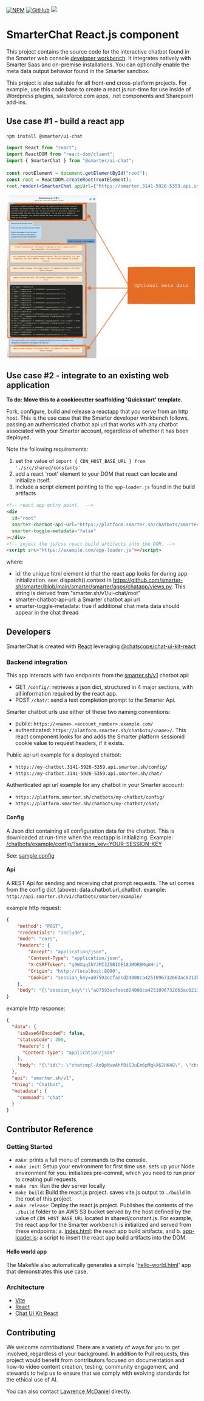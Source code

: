 [![NPM](https://a11ybadges.com/badge?logo=npm)](https://github.com/smarter-sh/smarter-chat/)
[![GitHub](https://a11ybadges.com/badge?logo=github)](https://github.com/smarter-sh/smarter-chat/)
<a href="https://smarter.sh">
<img src="https://img.shields.io/badge/Smarter.sh-orange?style=flat&logo=appveyor&logoColor=white" height="32">
</a>

# SmarterChat React.js component

This project contains the source code for the interactive chatbot found in the Smarter web console [developer workbench](https://platform.smarter.sh/chatbots/example/). It integrates natively with Smarter Saas and on-premise installations. You can optionally enable the meta data output behavior found in the Smarter sandbox.

This project is also suitable for all front-end cross-platform projects. For example, use this code base to create a react.js run-time for use inside of Wordpress plugins, salesforce.com apps, .net components and Sharepoint add-ins.

## Use case #1 - build a react app

```console
npm install @smarter/ui-chat
```

```jsx
import React from "react";
import ReactDOM from "react-dom/client";
import { SmarterChat } from "@smarter/ui-chat";

const rootElement = document.getElementById("root");
const root = ReactDOM.createRoot(rootElement);
root.render(<SmarterChat apiUrl={"https://smarter.3141-5926-5359.api.smarter.sh/"} toggleMetadata={false} />);
```

![Basic Usage](./doc/img/readme-usage4.png)

## Use case #2 - integrate to an existing web application

**To do: Move this to a cookiecutter scaffolding 'Quickstart' template.**

Fork, configure, build and release a reactapp that you serve from an http host. This is the use case that the
Smarter developer workbench follows, passing an authenticated chatbot api url that works
with any chatbot associated with your Smarter account, regardless of whether it has been deployed.

Note the following requirements:

1. set the value of `import { CDN_HOST_BASE_URL } from './src/shared/constants'`
2. add a react 'root' element to your DOM that react can locate and initialize itself.
3. include a script element pointing to the `app-loader.js` found in the build artifacts

```html
<!-- react app entry point.  -->
<div
  id="root"
  smarter-chatbot-api-url="https://platform.smarter.sh/chatbots/smarter/"
  smarter-toggle-metadata="false"
></div>
<!-- inject the js/css react build artifacts into the DOM. -->
<script src="https://example.com/app-loader.js"></script>
```

where:

- id: the unique html element id that the react app looks for during app initialization. see: dispatch().context in https://github.com/smarter-sh/smarter/blob/main/smarter/smarter/apps/chatapp/views.py. This string is derived from "smarter.sh/v1/ui-chat/root"
- smarter-chatbot-api-url: a Smarter chatbot api url
- smarter-toggle-metadata: true if additional chat meta data should appear in the chat thread

## Developers

SmarterChat is created with [React](https://react.dev/) leveraging [@chatscope/chat-ui-kit-react](https://www.npmjs.com/package/@chatscope/chat-ui-kit-react)

### Backend integration

This app interacts with two endpoints from the [smarter.sh/v1](https://platform.smarter.sh/docs/api/) chatbot api:

- GET `/config/`: retrieves a json dict, structured in 4 major sections, with all information required by the react app.
- POST `/chat/`: send a text completion prompt to the Smarter Api.

Smarter chatbot urls use either of these two naming conventions:

- public: `https://<name>.<account_number>.example.com/`
- authenticated: `https://platform.smarter.sh/chatbots/<name>/`. This react component looks for and adds the Smarter platform sessionid cookie value to request headers, if it exists.

Public api url example for a deployed chatbot:

- `https://my-chatbot.3141-5926-5359.api.smarter.sh/config/`
- `https://my-chatbot.3141-5926-5359.api.smarter.sh/chat/`

Authenticated api url example for any chatbot in your Smarter account:

- `https://platform.smarter.sh/chatbots/my-chatbot/config/`
- `https://platform.smarter.sh/chatbots/my-chatbot/chat/`

#### Config

A Json dict containing all configuration data for the chatbot. This is downloaded at run-time when the reactapp is initializing.
Example: [/chatbots/example/config/?session_key=YOUR-SESSION-KEY](http://localhost:8000/chatbots/example/config/)

See: [sample config](./data/sample-config.json)

#### Api

A REST Api for sending and receiving chat prompt requests. The url comes from the config dict (above): data.chatbot.url_chatbot.
example: `http://api.smarter.sh/v1/chatbots/smarter/example/`

example http request:

```json
{
    "method": "POST",
    "credentials": "include",
    "mode": "cors",
    "headers": {
        "Accept": "application/json",
        "Content-Type": "application/json",
        "X-CSRFToken": "q9WXqqIhYJMI3ZSBIOE18JMORBMqAHri",
        "Origin": "http://localhost:8000",
        "Cookie": "session_key=a07593ecfaecd24008ca4251096732663ac0213b8cc6bdcce4f4c043276ab0b5; debug=true;"
    },
    "body": "{\"session_key\":\"a07593ecfaecd24008ca4251096732663ac0213b8cc6bdcce4f4c043276ab0b5\",\"messages\":[{\"role\":\"system\",\"content\":\"You are a helpful chatbot."},{\"role\":\"assistant\",\"content\":\"Welcome to the Smarter demo!\"}]}"
}
```

example http response:

```json
{
  "data": {
    "isBase64Encoded": false,
    "statusCode": 200,
    "headers": {
      "Content-Type": "application/json"
    },
    "body": "{\"id\": \"chatcmpl-AoDpMvoAhf8iSJuEm6pMqkX62HK4G\", \"choices\": [{\"finish_reason\": \"stop\", \"index\": 0, \"logprobs\": null, \"message\": {\"content\": \"Hello! While I'm not your mom, I'm here to help you with any questions or tasks you have. What can I assist you with today?\", \"refusal\": null, \"role\": \"assistant\", \"audio\": null, \"function_call\": null, \"tool_calls\": null}}], \"created\": 1736532916, \"model\": \"gpt-4-turbo-2024-04-09\", \"object\": \"chat.completion\", \"service_tier\": \"default\", \"system_fingerprint\": \"fp_f17929ee92\", \"usage\": {\"completion_tokens\": 33, \"prompt_tokens\": 1122, \"total_tokens\": 1155, \"completion_tokens_details\": {\"accepted_prediction_tokens\": 0, \"audio_tokens\": 0, \"reasoning_tokens\": 0, \"rejected_prediction_tokens\": 0}, \"prompt_tokens_details\": {\"audio_tokens\": 0, \"cached_tokens\": 0}}, \"metadata\": {\"tool_calls\": null, \"model\": \"gpt-4-turbo\", \"temperature\": 0.5, \"max_tokens\": 256, \"input_text\": \"hi mom\"}}"
  },
  "api": "smarter.sh/v1",
  "thing": "Chatbot",
  "metadata": {
    "command": "chat"
  }
}
```

## Contributor Reference

### Getting Started

- `make`: prints a full menu of commands to the console.
- `make init`: Setup your environment for first time use. sets up your Node environment for you. initializes pre-commit, which you need to run prior to creating pull requests.
- `make run`: Run the dev server locally
- `make build`: Build the react.js project. saves vite.js output to `./build` in the root of this project.
- `make release`: Deploy the react.js project. Publishes the contents of the `./build` folder to an AWS S3 bucket served by the host defined by the value of `CDN_HOST_BASE_URL` located in shared/constant.js. For example, the react app for the Smarter workbench is initialized and served from these endpoints: a. [index.html](https://cdn.platform.smarter.sh/ui-chat/index.html): the react app build artifacts, and b. [app-loader.js](https://cdn.platform.smarter.sh/ui-chat/app-loader.js): a script to insert the react app build artifacts into the DOM.

#### Hello world app

The Makefile also automatically generates a simple '[hello-world.html](https://cdn.platform.smarter.sh/ui-chat/hello-world.html)' app that demonstrates this use case.

### Architecture

- [Vite](https://vitejs.dev/)
- [React](https://react.dev/)
- [Chat UI Kit React](https://www.npmjs.com/package/@chatscope/chat-ui-kit-react)

## Contributing

We welcome contributions! There are a variety of ways for you to get involved, regardless of your background. In addition to Pull requests, this project would benefit from contributors focused on documentation and how-to video content creation, testing, community engagement, and stewards to help us to ensure that we comply with evolving standards for the ethical use of AI.

You can also contact [Lawrence McDaniel](https://lawrencemcdaniel.com/contact) directly.
